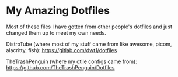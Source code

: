 # My Amazing Dotfiles #
Most of these files I have gotten from other people's dotfiles and just changed them up to meet my own needs. 

DistroTube (where most of my stuff came from like awesome, picom, alacritty, fish): https://gitlab.com/dwt1/dotfiles

TheTrashPenguin (where my qtile configs came from): https://github.com/TheTrashPenguin/Dotfiles
